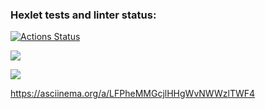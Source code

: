 ### Hexlet tests and linter status:
[![Actions Status](https://github.com/dmuslim/frontend-project-lvl1/workflows/hexlet-check/badge.svg)](https://github.com/dmuslim/frontend-project-lvl1/actions)

<a href="https://codeclimate.com/github/codeclimate/codeclimate/maintainability"><img src="https://api.codeclimate.com/v1/badges/a99a88d28ad37a79dbf6/maintainability" /></a>

<a href="https://codeclimate.com/github/codeclimate/codeclimate/test_coverage"><img src="https://api.codeclimate.com/v1/badges/a99a88d28ad37a79dbf6/test_coverage" /></a>

https://asciinema.org/a/LFPheMMGcjlHHgWvNWWzlTWF4
